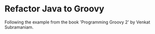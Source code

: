# Refactor Java to Groovy
Following the example from the book 'Programming Groovy 2' by Venkat Subramaniam.
